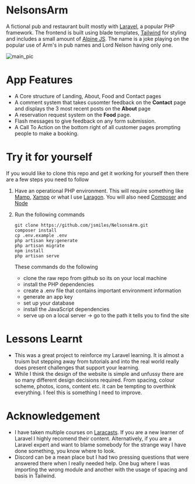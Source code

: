 # NelsonsArm
A fictional pub and restaurant built mostly with [Laravel](https://laravel.com/), a popular PHP framework. The frontend is built using blade templates, [Tailwind](https://tailwindcss.com/) for styling and includes a small amount of [Alpine JS](https://alpinejs.dev/). The name is a joke playing on the popular use of Arm's in pub names and Lord Nelson having only one. 

![main_pic](https://github.com/jsmiles/NelsonsArm/assets/8245776/5f28fb8c-4393-4d4b-81ea-e68cbc14d99f)

# App Features
- A Core structure of Landing, About, Food and Contact pages
- A comment system that takes cusomter feedback on the __Contact__ page and displays the 3 most recent posts on the __About__ page
- A reservation request system on the __Food__ page.
- Flash messages to give feedback on any form submission.
- A Call To Action on the bottom right of all customer pages prompting people to make a booking.

# Try it for yourself
If you would like to clone this repo and get it working for yourself then there are a few steps you need to follow
1. Have an operational PHP environment. This will require something like [Mamp](https://www.mamp.info/en/windows/), [Xampp](https://www.apachefriends.org/) or what I use [Laragon](https://laragon.org/index.html). You will also need [Composer](https://getcomposer.org/) and [Node](https://nodejs.org/)
2. Run the following commands
   
   ```
   git clone https://github.com/jsmiles/NelsonsArm.git
   composer install
   cp .env.example .env
   php artisan key:generate
   php artisan migrate
   npm install
   php artisan serve
   ```
   These commands do the following
   - clone the raw repo from github so its on your local machine
   - install the PHP dependencies
   - create a .env file that contains important environment information
   - generate an app key
   - set up your database
   - install the JavaScript dependencies
   - serve up on a local server -> go to the path it tells you to find the site

# Lessons Learnt
- This was a great project to reinforce my Laravel learning. It is almost a truism but stepping away from tutorials and into the real world really does present challenges that support your learning.
- While I think the design of the website is simple and unfussy there are so many different design decisions required. From spacing, colour scheme, photos, icons, content etc. it can be tempting to overthink everything. I feel this is something I need to improve.

# Acknowledgement
- I have taken multiple courses on [Laracasts](https://laracasts.com/). If you are a new learner of Laravel I highly recomend their content. Alternatively, if you are a Laravel expert and want to blame somebody for the strange way I have done something, you know where to look. 
- Discord can be a mean place but I had two pressing questions that were answered there when I really needed help. One bug where I was importing the wrong module and another with the usage of spacing and basis in Tailwind.
